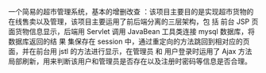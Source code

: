 一个简易的超市管理系统，基本的增删改查
：该项目主要目的是实现超市货物的在线售卖以及管理，该项目主要运用了前后端分离的三层架构，包
括 前台 JSP 页面货物信息显示，后端用 Servlet 调用 JavaBean 工具类连接 mysql 数据库，将数据库返回的结
果 集保存在 session 中，通过重定向的方法跳回到相对应的页面，并在前台用 jstl 的方法进行显示，在管理员
和 用户登录时运用了 Ajax 方法局部刷新，用来判断该用户和管理员是否存在以及注册时密码等信息是否合理。
